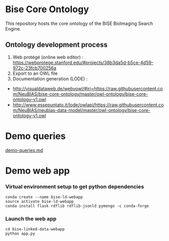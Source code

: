 # Bise Core Ontology

This repository hosts the core ontology of the BISE BioImaging Search Engine. 

## Ontology development process 
1. Web protégé (online web editor) : https://webprotege.stanford.edu/#projects/38b3da5d-b5ce-4d59-972c-23fcb700256a 
2. Export to an OWL file
3. Documentation generation (LODE) : 
  - http://visualdataweb.de/webvowl/#iri=https://raw.githubusercontent.com/NeuBIAS/bise-core-ontology/master/owl-ontology/bise-core-ontology-v1.owl
  - http://www.essepuntato.it/lode/owlapi/https://raw.githubusercontent.com/NeuBIAS/neubias-data-model/master/owl-ontology/bise-core-ontology-v1.owl

# Demo queries
[demo-queries.md]()
 
# Demo web app
### Virtual environment setup to get python dependencies
```
conda create --name bise-ld-webapp
source activate bise-ld-webapp
conda install flask rdflib rdflib-jsonld pymongo -c conda-forge
```
### Launch the web app
```
cd bise-linked-data-webapp
python app.py
```
